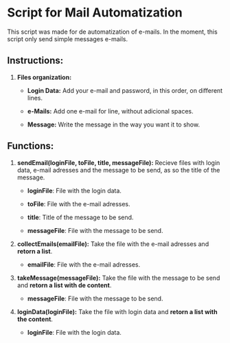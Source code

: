 # Script for Mail Automatization

This script was made for de automatization of e-mails.
In the moment, this script only send simple messages e-mails.

## Instructions:
1. **Files organization:**
    - **Login Data:**
    Add your e-mail and password, in this order, on different lines.

    - **e-Mails:**
    Add one e-mail for line, without adicional spaces.

    - **Message:**
    Write the message in the way you want it to show.

## Functions:

1. **sendEmail(loginFile, toFile, title, messageFile):**
Recieve files with login data, e-mail adresses and the message to be send, as so the title of the message.

    - **loginFile**: File with the login data.

    - **toFile**: File with the e-mail adresses.

    - **title**: Title of the message to be send.

    - **messageFile**: File with the message to be send.


2. **collectEmails(emailFile):**
Take the file with the e-mail adresses and **retorn a list**.

    - **emailFile**: File with the e-mail adresses.


3. **takeMessage(messageFile):**
Take the file with the message to be send and **retorn a list with de content**.

    - **messageFile**: File with the message to be send.

4. **loginData(loginFile):**
Take the file with login data and **retorn a list with the content**.

    - **loginFile**: File with the login data.